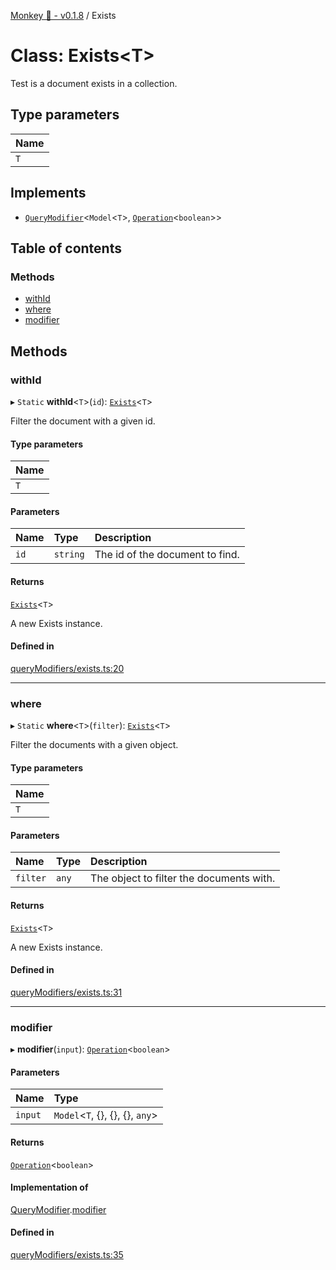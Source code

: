 [Monkey 🐒 - v0.1.8](../README.md) / Exists

# Class: Exists<T\>

Test is a document exists in a collection.

## Type parameters

| Name |
| :------ |
| `T` |

## Implements

- [`QueryModifier`](../interfaces/QueryModifier.md)<`Model`<`T`\>, [`Operation`](../interfaces/Operation.md)<`boolean`\>\>

## Table of contents

### Methods

- [withId](Exists.md#withid)
- [where](Exists.md#where)
- [modifier](Exists.md#modifier)

## Methods

### withId

▸ `Static` **withId**<`T`\>(`id`): [`Exists`](Exists.md)<`T`\>

Filter the document with a given id.

#### Type parameters

| Name |
| :------ |
| `T` |

#### Parameters

| Name | Type | Description |
| :------ | :------ | :------ |
| `id` | `string` | The id of the document to find. |

#### Returns

[`Exists`](Exists.md)<`T`\>

A new Exists instance.

#### Defined in

[queryModifiers/exists.ts:20](https://github.com/bpisano/monkey/blob/b5eb9a8/src/queryModifiers/exists.ts#L20)

___

### where

▸ `Static` **where**<`T`\>(`filter`): [`Exists`](Exists.md)<`T`\>

Filter the documents with a given object.

#### Type parameters

| Name |
| :------ |
| `T` |

#### Parameters

| Name | Type | Description |
| :------ | :------ | :------ |
| `filter` | `any` | The object to filter the documents with. |

#### Returns

[`Exists`](Exists.md)<`T`\>

A new Exists instance.

#### Defined in

[queryModifiers/exists.ts:31](https://github.com/bpisano/monkey/blob/b5eb9a8/src/queryModifiers/exists.ts#L31)

___

### modifier

▸ **modifier**(`input`): [`Operation`](../interfaces/Operation.md)<`boolean`\>

#### Parameters

| Name | Type |
| :------ | :------ |
| `input` | `Model`<`T`, {}, {}, {}, `any`\> |

#### Returns

[`Operation`](../interfaces/Operation.md)<`boolean`\>

#### Implementation of

[QueryModifier](../interfaces/QueryModifier.md).[modifier](../interfaces/QueryModifier.md#modifier)

#### Defined in

[queryModifiers/exists.ts:35](https://github.com/bpisano/monkey/blob/b5eb9a8/src/queryModifiers/exists.ts#L35)
